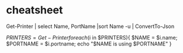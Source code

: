# cheatsheet

Get-Printer | select Name, PortName |sort Name -u | ConvertTo-Json

$PRINTERS = Get-Printer
foreach ($i in $PRINTERS){ $NAME = $i.name; $PORTNAME = $i.portname; echo "$NAME is using $PORTNAME" }
